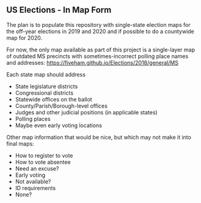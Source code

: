 ## US Elections - In Map Form

The plan is to populate this repository with single-state election maps for the off-year elections in 2019 and 2020 and if possible to do a countywide map for 2020.

For now, the only map available as part of this project is a single-layer map of outdated MS precincts with sometimes-incorrect polling place names and addresses: https://fiveham.github.io/Elections/2018/general/MS

Each state map should address

* State legislature districts
* Congressional districts
* Statewide offices on the ballot
* County/Parish/Borough-level offices
* Judges and other judicial positions (in applicable states)
* Polling places
 * Maybe even early voting locations

Other map information that would be nice, but which may not make it into final maps:

* How to register to vote
* How to vote absentee
 * Need an excuse?
* Early voting
 * Not available?
* ID requirements
 * None?
